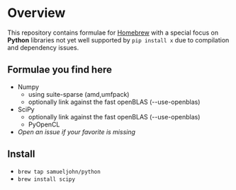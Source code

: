 # Overview

This repository contains formulae for [Homebrew](https://github.com/mxcl/homebrew) with a special focus on **Python** libraries not yet well supported by `pip install x` due to compilation and dependency issues.


## Formulae you find here

* Numpy
  - using suite-sparse (amd,umfpack)
  - optionally link against the fast openBLAS (--use-openblas)
* SciPy
  - optionally link against the fast openBLAS (--use-openblas)
  * PyOpenCL
* _Open an issue if your favorite is missing_


## Install

 * `brew tap samueljohn/python`
 * `brew install scipy`
